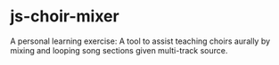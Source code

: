 # js-choir-mixer
A personal learning exercise: A tool to assist teaching choirs aurally by mixing and looping song sections given multi-track source.
